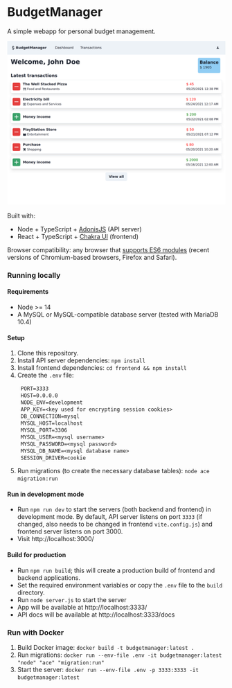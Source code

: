# BudgetManager
A simple webapp for personal budget management.

![Screenshot](/screenshot.png?raw=true)

Built with:
- Node + TypeScript + [AdonisJS](https://adonisjs.com/) (API server)
- React + TypeScript + [Chakra UI](https://chakra-ui.com/) (frontend)

Browser compatibility: any browser that [supports ES6 modules](https://caniuse.com/?search=modules) (recent versions of Chromium-based browsers, Firefox and Safari).

### Running locally
#### Requirements
- Node >= 14
- A MySQL or MySQL-compatible database server (tested with MariaDB 10.4)

#### Setup
1. Clone this repository.
2. Install API server dependencies: `npm install`
3. Install frontend dependencies: `cd frontend && npm install`
4. Create the `.env` file:
   ```
    PORT=3333
    HOST=0.0.0.0
    NODE_ENV=development
    APP_KEY=<key used for encrypting session cookies>
    DB_CONNECTION=mysql
    MYSQL_HOST=localhost
    MYSQL_PORT=3306
    MYSQL_USER=<mysql username>
    MYSQL_PASSWORD=<mysql password>
    MYSQL_DB_NAME=<mysql database name>
    SESSION_DRIVER=cookie
   ```
5. Run migrations (to create the necessary database tables): `node ace migration:run`

#### Run in development mode
- Run `npm run dev` to start the servers (both backend and frontend) in development mode. By default, API server listens on port `3333` (if changed, also needs to be changed in frontend `vite.config.js`) and frontend server listens on port 3000.
- Visit http://localhost:3000/

#### Build for production
- Run `npm run build`; this will create a production build of frontend and backend applications.
- Set the required environment variables or copy the `.env` file to the `build` directory.
- Run `node server.js` to start the server
- App will be available at http://localhost:3333/
- API docs will be available at http://localhost:3333/docs

### Run with Docker
1. Build Docker image: `docker build -t budgetmanager:latest .`
2. Run migrations: `docker run --env-file .env -it budgetmanager:latest  "node" "ace" "migration:run"`
3. Start the server: `docker run --env-file .env -p 3333:3333 -it budgetmanager:latest`
